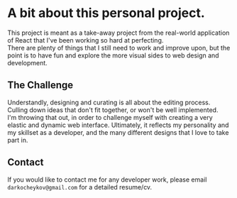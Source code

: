 # A bit about this personal project.
This project is meant as a take-away project from the real-world application of React that I've been working so hard at perfecting.\
There are plenty of things that I still need to work and improve upon, but the point is to have fun and explore the more visual sides to web design and development.

## The Challenge
Understandly, designing and curating is all about the editing process. Culling down ideas that don't fit together, or won't be well implemented.\
I'm throwing that out, in order to challenge myself with creating a very elastic and dynamic web interface.
Ultimately, it reflects my personality and my skillset as a developer, and the many different designs that I love to take part in.

## Contact
If you would like to contact me for any developer work, please email `darkocheykov@gmail.com` for a detailed resume/cv.